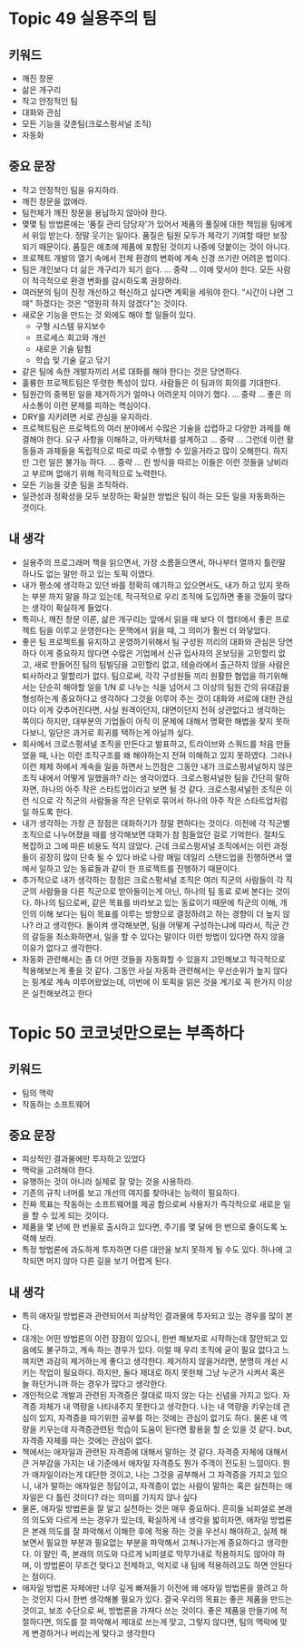 # Topic 49 실용주의 팀

## 키워드

- 깨진 창문
- 삶은 개구리
- 작고 안정적인 팀
- 대화와 관심
- 모든 기능을 갖춘팀(크로스펑셔널 조직)
- 자동화

## 중요 문장

- 작고 안정적인 팀을 유지하라.
- 깨진 창문을 없애라.
- 팀전체가 깨진 창문을 용납하지 않아야 한다.
- 몇몇 팀 방법론에는 ‘품질 관리 담당자'가 있어서 제품의 풀질에 대한 책임을 팀에게서 위임 받는다. 정말 웃기는 일이다. 품질은 팀원 모두가 제각기 기여할 때만 보장되기 때문이다. 품질은 애초에 제품에 포함된 것이지 나중에 덧붙이는 것이 아니다.
- 프로젝트 개발의 열기 속에서 전체 환경의 변화에 계속 신경 쓰기란 어려운 법이다.
- 팀은 개인보다 더 삶은 개구리가 되기 쉽다. … 중략 … 이에 맞서야 한다. 모든 사람이 적극적으로 환경 변화를 감시하도록 권장하라.
- 여러분의 팀이 진정 개선하고 혁신하고 싶다면 계획을 세워야 한다. “시간이 나면 그때" 하겠다는 것은 “영원히 하지 않겠다"는 것이다.
- 새로운 기능을 만드는 것 외에도 해야 할 일들이 있다.
    - 구형 시스템 유지보수
    - 프로세스 회고와 개선
    - 새로운 기술 탐험
    - 학습 및 기술 갈고 닦기
- 같은 팀에 속한 개발자끼리 서로 대화를 해야 한다는 것은 당연하다.
- 훌륭한 프로젝트팀은 뚜렷한 특성이 있다. 사람들은 이 팀과의 회의를 기대한다.
- 팀원간의 중복된 일을 제거하기가 얼마나 어려운지 이야기 했다. … 중략 … 좋은 의사소통이 이런 문제를 피하는 핵심이다.
- DRY를 지키려면 서로 관심을 유지하라.
- 프로젝트팀은 프로젝트의 여러 분야에서 수많은 기술을 섭렵하고 다양한 과제를 해결해야 한다. 요구 사항을 이해하고, 아키텍처를 설계하고 … 중략 … 그런데 이런 활동들과 과제들을 독립적으로 따로 따로 수행할 수 있을거라고 많이 오해한다. 하지만 그런 일은 불가능 하다. … 중략 … 린 방식을 따르는 이들은 이런 것들을 낭비라고 부르며 없애기 위해 적극적으로 노력한다.
- 모든 기능을 갖춘 팀을 조직하라.
- 일관성과 정확성을 모두 보장하는 확실한 방법은 팀이 하는 모든 일을 자동화하는 것이다.

## 내 생각

- 실용주의 프로그래머 책을 읽으면서, 가장 소름돋으면서, 하나부터 열까지 틀린말 하나도 없는 말만 하고 있는 토픽 이였다.
- 내가 평소에 생각하고 있던 바를 정확히 얘기하고 있으면서도, 내가 하고 있지 못하는 부분 까지 말을 하고 있는데, 적극적으로 우리 조직에 도입하면 좋을 것들이 많다는 생각이 확실하게 들었다.
- 특히나, 깨진 창문 이론, 삶은 개구리는 앞에서 읽을 때 보다 이 챕터에서 좋은 프로젝트 팀을 이루고 운영한다는 문맥에서 읽을 때, 그 의미가 훨씬 더 와닿았다.
- 좋은 팀 프로젝트를 유지하고 운영하기위해서 팀 구성원 끼리의 대화와 관심은 당연하다 이게 중요하지 않다면 수많은 기업에서 신규 입사자의 온보딩을 고민할리 없고, 새로 만들어진 팀의 팀빌딩을 고민할리 없고, 테슬라에서 출근하지 않을 사람은 퇴사하라고 말할리가 없다. 팀으로써, 각각 구성원들 끼리 원활한 협업을 하기위해서는 단순히 해야할 일을 1/N 로 나누는 식을 넘어서 그 이상의 팀원 간의 유대감을 형성하는게 중요하다고 생각하다 그것을 이루어 주는 것이 대화와 서로에 대한 관심이다 이게 갖추어진다면, 사실 원격이던지, 대면이던지 전혀 상관없다고 생각하는 쪽이다 하지만, 대부분의 기업들이 아직 이 문제에 대해서 명확한 해법을 찾지 못하다보니, 일단은 과거로 회귀를 택하는게 아닐까 싶다.
- 회사에서 크로스펑셔널 조직을 만든다고 발표하고, 트라이브와 스쿼드를 처음 만들었을 때, 나는 이런 조직구조를 왜 해야하는지 전혀 이해하고 있지 못하였다. 그러나 이런 체제 하에서 계속을 일을 하면서 느낀점은 그동안 내가 크로스펑셔널하지 않은 조직 내에서 어떻게 일했을까? 라는 생각이였다. 크로스펑셔널한 팀을 간단히 말하자면, 하나의 아주 작은 스타트업이라고 보면 될 것 같다. 크로스펑셔널한 조직은 이런 식으로 각 직군의 사람들을 작은 단위로 묶어서 하나의 아주 작은 스타트업처럼 일 하도록 한다.
- 내가 생각하는 가장 큰 장점은 대화하기가 정말 편하다는 것이다. 이전에 각 직군별 조직으로 나누어졌을 때를 생각해보면 대화가 참 힘들었던 걸로 기억한다. 절차도 복잡하고 그에 따른 비용도 적지 않았다. 근데 크로스펑셔널 조직에서는 이런 과정들이 굉장히 많이 단축 될 수 있다 바로 나랑 매일 데일리 스탠드업을 진행하면서 옆에서 일하고 있는 동료들과 같이 한 프로젝트를 진행하기 때문이다.
- 추가적으로 내가 생각하는 장점은 크로스펑셔널 조직은 여러 직군의 사람들이 각 직군의 사람들을 다른 직군으로 받아들이는게 아닌, 하나의 팀 동료 로써 본다는 것이다. 하나의 팀으로써, 같은 목표를 바라보고 있는 동료이기 때문에 직군의 이해, 개인의 이해 보다는 팀이 목표를 이루는 방향으로 결정하려고 하는 경향이 더 높지 않나? 라고 생각한다. 돌이켜 생각해보면, 팀을 어떻게 구성하는냐에 따라서, 직군 간의 갈등을 최소화하면서, 일을 할 수 있다는 말이다 이런 방법이 있다면 하지 않을 이유가 없다고 생각한다.
- 자동화 관련해서는 좀 더 어떤 것들을 자동화할 수 있을지 고민해보고 적극적으로 적용해보는게 좋을 것 같다. 그동안 사실 자동화 관련해서는 우선순위가 높지 않다는 핑계로 계속 미루어왔었는데, 이번에 이 토픽을 읽은 것을 계기로 꼭 한가지 이상은 실천해보려고 한다


# Topic 50 코코넛만으로는 부족하다

## 키워드

- 팀의 맥락
- 작동하는 소프트웨어

## 중요 문장

- 피상적인 결과물에만 투자하고 있었다
- 맥락을 고려해야 한다.
- 유행하는 것이 아니라 실제로 잘 맞는 것을 사용하라.
- 기존의 규칙 너머를 보고 개선의 여지를 찾아내는 능력이 필요하다.
- 진짜 목표는 작동하는 소프트웨어를 제공 함으로써 사용자가 즉각적으로 새로운 일을 할 수 있게 되는 것이다.
- 제품을 몇 년에 한 번꼴로 출시하고 있다면, 주기를 몇 달에 한 번으로 줄이도록 노력해 보라.
- 특정 방법론에 과도하게 투자하면 다른 대안을 보지 못하게 될 수도 있다. 하나에 고착되면 머지 않아 다른 길을 보기 어렵게 된다.

## 내 생각

- 특히 애자일 방법론과 관련되어서 피상적인 결과물에 투자되고 있는 경우를 많이 본다.
- 대개는 어떤 방법론의 이런 장점이 있으니, 한번 해보자로 시작하는데 잘안되고 있음에도 불구하고, 계속 하는 경우가 있다. 이럴 때 우리 조직에 굳이 필요 없다고 느껴지면 과감히 제거하는게 좋다고 생각한다. 제거하지 않을거라면, 분명히 개선 시키는 작업이 필요하다. 하지만, 둘다 제대로 하지 못한채 그냥 누군가 시켜서 혹은 늘 하던거니까 하는 경우가 많다고 생각한다.
- 개인적으로 개발과 관련된 자격증은 절대로 따지 않는 다는 신념을 가지고 있다. 자격증 자체가 내 역량을 나타내주지 못한다고 생각한다. 나는 내 역량을 키우는데 관심이 있지, 자격증을 따기위한 공부를 하는 것에는 관심이 없기도 하다. 물론 내 역량을 키우는데 자격증관련된 학습이 도움이 된다면 활용을 할 순 있을 것 같다. but, 자격증 자체를 따는 것에는 관심이 없다.
- 책에서는 애자일과 관련된 자격증에 대해서 말하는 것 같다. 자격증 자체에 대해서 큰 거부감을 가지는 내 기준에서 애자일 자격증도 뭔가 주객이 전도된 느낌이다. 뭔가 애자일이라는게 대단한 것이고, 나는 그것을 공부해서 그 자격증을 가지고 있으니, 내가 말하는 애자일은 정답이고, 자격증이 없는 사람이 말하는 혹은 실천하는 애자일은 다 틀린 것이다? 라는 의미를 가지지 않나 싶다
- 물론, 애자일 방법론을 잘 알고 실천하는 것은 매우 중요하다. 흔히들 뇌피셜로 본래의 의도와 다르게 쓰는 경우가 있는데, 확실하게 내 생각을 밟히자면, 애자일 방법론은 본래 의도를 잘 파악해서 이해한 후에 적용 하는 것을 우선시 해야하고, 실제 해보면서 필요한 부분과 필요없는 부분을 파악해서 고쳐나가는게 중요하다고 생각한다. 이 말인 즉, 본래의 의도와 다르게 뇌피셜로 막무가내로 적용하지도 않아야 하며, 이 방법론이 무조건 맞다고 전제하고, 억지로 내 팀에 적용하려고도 하면 안된다는 점이다.
- 애자일 방법론 자체에만 너무 깊게 빠져들기 이전에 왜 애자일 방법론을 쓸려고 하는 것인지 다시 한번 생각해볼 필요가 있다. 결국 우리의 목표는 좋은 제품을 만드는 것이고, 보조 수단으로 써, 방법론을 가져다 쓰는 것이다. 좋은 제품을 만들기에 적절하다면, 의도를 잘 파악해서 제대로 쓰는게 맞고, 그렇지 않다면, 팀의 맥락에 맞게 변경하거나 버리는게 맞다고 생각한다